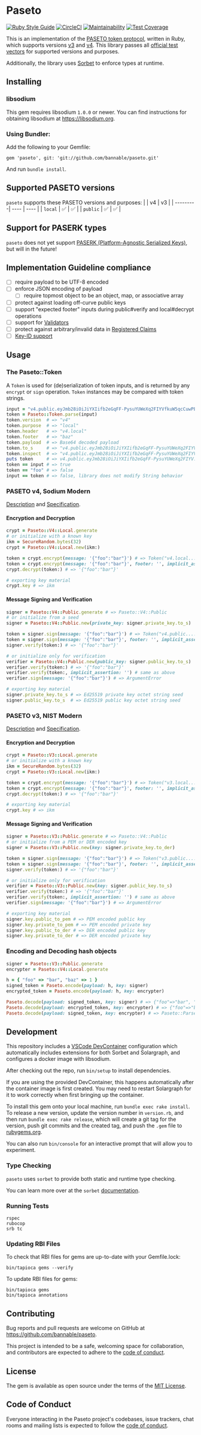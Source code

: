 # Paseto
[![Ruby Style Guide](https://img.shields.io/badge/code_style-community-brightgreen.svg)](https://rubystyle.guide) [![CircleCI](https://dl.circleci.com/status-badge/img/gh/bannable/paseto/tree/main.svg?style=svg)](https://dl.circleci.com/status-badge/redirect/gh/bannable/paseto/tree/main) [![Maintainability](https://api.codeclimate.com/v1/badges/0bc8fcc6751880b68a9c/maintainability)](https://codeclimate.com/github/bannable/paseto/maintainability) [![Test Coverage](https://api.codeclimate.com/v1/badges/0bc8fcc6751880b68a9c/test_coverage)](https://codeclimate.com/github/bannable/paseto/test_coverage)

This is an implementation of the [PASETO token protocol](https://github.com/paseto-standard/paseto-spec), written in Ruby, which supports versions [v3](https://github.com/paseto-standard/paseto-spec/tree/master/docs/01-Protocol-Versions#version-3-nist-modern) and [v4](https://github.com/paseto-standard/paseto-spec/tree/master/docs/01-Protocol-Versions#version-4-sodium-modern). This library passes all [official test vectors](https://github.com/paseto-standard/test-vectors) for supported versions and purposes.

Additionally, the library uses [Sorbet](https://sorbet.org) to enforce types at runtime.

## Installing

### libsodium

This gem requires libsodium `1.0.0` or newer. You can find instructions for obtaining libsodium at https://libsodium.org.

### Using Bundler:

Add the following to your Gemfile:
```
gem 'paseto', git: 'git://github.com/bannable/paseto.git'
```

And run `bundle install`.
<!--
### Using Rubygems:
```bash
gem install paseto
```

### Using Bundler:
Add the following to your Gemfile
```
gem 'paseto'
```
And run `bundle install`

-->
## Supported PASETO versions

`paseto` supports these PASETO versions and purposes:
|          |  v4  |  v3  |
| ---------| ---- | ---- |
| `local`  |  ✅  |  ✅  |
| `public` |  ✅  |  ✅  |

## Support for PASERK types

`paseto` does not yet support [PASERK (Platform-Agnostic Serialized Keys)](https://github.com/paseto-standard/paserk), but will in the future!
<!--

|               |  v4  |  v3  |
| ------------- | ---- | ---- |
| `lid`         |  ❌  |  ❌  |
| `sid`         |  ❌  |  ❌  |
| `pid`         |  ❌  |  ❌  |
| `local`       |  ❌  |  ❌  |
| `secret`      |  ❌  |  ❌  |
| `public`      |  ❌  |  ❌  |
| `seal`        |  ❌  |  ❌  |
| `local-wrap`  |  ❌  |  ❌  |
| `secret-wrap` |  ❌  |  ❌  |
| `local-pw`    |  ❌  |  ❌  |
| `secret-pw`   |  ❌  |  ❌  |
-->
## Implementation Guideline compliance

- [ ] require payload to be UTF-8 encoded
- [ ] enforce JSON encoding of payload
  - [ ] require topmost object to be an object, map, or associative array
- [ ] protect against loading off-curve public keys
- [ ] support "expected footer" inputs during public#verify and local#decrypt operations
- [ ] support for [Validators](https://github.com/paseto-standard/paseto-spec/blob/master/docs/02-Implementation-Guide/02-Validators.md)
- [ ] protect against arbitrary/invalid data in [Registered Claims](https://github.com/paseto-standard/paseto-spec/blob/master/docs/02-Implementation-Guide/04-Claims.md)
- [ ] [Key-ID support](https://github.com/paseto-standard/paseto-spec/blob/master/docs/02-Implementation-Guide/01-Payload-Processing.md#key-id-support)

## Usage

### The Paseto::Token

A `Token` is used for (de)serialization of token inputs, and is returned by any `encrypt` or `sign` operation. `Token` instances may be compared with token strings.

```ruby
input = "v4.public.eyJmb28iOiJiYXIifb2eGqFF-PysuYUWeXq2FIYVfkuW5qcCuwPE4RpM1qzPCS7vEV9IXzDTwcFroCO-7cFZO1NAI5AU-NOsirny_wM.YmF6"
token = Paseto::Token.parse(input)
token.version  # => "v4"
token.purpose  # => "local"
token.header   # => "v4.local"
token.footer   # => "baz"
token.payload  # => Base64 decoded payload
token.to_s     # => "v4.public.eyJmb28iOiJiYXIifb2eGqFF-PysuYUWeXq2FIYV..."
token.inspect  # => "v4.public.eyJmb28iOiJiYXIifb2eGqFF-PysuYUWeXq2FIYV..."
puts token     # => v4.public.eyJmb28iOiJiYXIifb2eGqFF-PysuYUWeXq2FIYV...
token == input # => true
token == "foo" # => false
input == token # => false, library does not modify String behavior
```

### PASETO v4, Sodium Modern

[Description](https://github.com/paseto-standard/paseto-spec/tree/master/docs/01-Protocol-Versions#version-4-nist-modern) and [Specification](https://github.com/paseto-standard/paseto-spec/blob/master/docs/01-Protocol-Versions/Version4.md).

#### Encryption and Decryption

```ruby
crypt = Paseto::V4::Local.generate
# or initialize with a known key
ikm = SecureRandom.bytes(32)
crypt = Paseto::V4::Local.new(ikm:)

token = crypt.encrypt(message: '{"foo":"bar"}') # => Token("v4.local....")
token = crypt.encrypt(message: '{"foo":"bar"}', footer: '', implicit_assertion: '') # same as above
crypt.decrypt(token:) # => '{"foo":"bar"}'

# exporting key material
crypt.key # => ikm
```

#### Message Signing and Verification

```ruby
signer = Paseto::V4::Public.generate # => Paseto::V4::Public
# or initialize from a seed
signer = Paseto::V4::Public.new(private_key: signer.private_key.to_s)

token = signer.sign(message: '{"foo":"bar"}') # => Token("v4.public....")
token = signer.sign(message: '{"foo":"bar"}', footer: '', implicit_assertion: '') # same as above
signer.verify(token:) # => '{"foo":"bar"}'

# or initialize only for verification
verifier = Paseto::V4::Public.new(public_key: signer.public_key.to_s)
verifier.verify(token:) # => '{"foo":"bar"}'
verifier.verify(token:, implicit_assertion: '') # same as above
verifier.sign(message: '{"foo":"bar"}') # => ArgumentError

# exporting key material
signer.private_key.to_s # => Ed25519 private key octet string seed
signer.public_key.to_s  # => Ed25519 public key octet string seed
```

### PASETO v3, NIST Modern

[Description](https://github.com/paseto-standard/paseto-spec/tree/master/docs/01-Protocol-Versions#version-3-nist-modern) and [Specification](https://github.com/paseto-standard/paseto-spec/blob/master/docs/01-Protocol-Versions/Version3.md).

#### Encryption and Decryption

```ruby
crypt = Paseto::V3::Local.generate
# or initialize with a known key
ikm = SecureRandom.bytes(32)
crypt = Paseto::V3::Local.new(ikm:)

token = crypt.encrypt(message: '{"foo":"bar"}') # => Token("v3.local....")
token = crypt.encrypt(message: '{"foo":"bar"}', footer: '', implicit_assertion: '') # same as above
crypt.decrypt(token:) # => '{"foo":"bar"}'

# exporting key material
crypt.key # => ikm
```

#### Message Signing and Verification

```ruby
signer = Paseto::V3::Public.generate # => Paseto::V4::Public
# or initialize from a PEM or DER encoded key
signer = Paseto::V3::Public.new(key: signer.private_key.to_der)

token = signer.sign(message: '{"foo":"bar"}') # => Token("v3.public....")
token = signer.sign(message: '{"foo":"bar"}', footer: '', implicit_assertion: '') # same as above
signer.verify(token:) # => '{"foo":"bar"}'

# or initialize only for verification
verifier = Paseto::V3::Public.new(key: signer.public_key.to_s)
verifier.verify(token:) # => '{"foo":"bar"}'
verifier.verify(token:, implicit_assertion: '') # same as above
verifier.sign(message: '{"foo":"bar"}') # => ArgumentError

# exporting key material
signer.key.public_to_pem # => PEM encoded public key
signer.key.private_to_pem # => PEM encoded private key
signer.key.public_to_der # => DER encoded public key
signer.key.private_to_der # => DER encoded private key
```

### Encoding and Decoding hash objects

```ruby
signer = Paseto::V3::Public.generate
encrypter = Paseto::V4::Local.generate

h = { "foo" => "bar", "baz" => 1 }
signed_token = Paseto.encode(payload: h, key: signer)
encrypted_token = Paseto.encode(payload: h, key: encrypter)

Paseto.decode(payload: signed_token, key: signer) # => {"foo"=>"bar", "baz"=>1}
Paseto.decode(payload: encrypted_token, key: encrypter) # => {"foo"=>"bar", "baz"=>1}
Paseto.decode(payload: signed_token, key: encrypter) # => Paseto::ParseError
```
## Development

This repository includes a [VSCode DevContainer](.devcontainer) configuration which automatically includes extensions for both Sorbet and Solargraph, and configures a docker image with libsodium.

After checking out the repo, run `bin/setup` to install dependencies.

If you are using the provided DevContainer, this happens automatically after the container image is first created. You may need to restart Solargraph for it to work correctly when first bringing up the container.

To install this gem onto your local machine, run `bundle exec rake install`. To release a new version, update the version number in `version.rb`, and then run `bundle exec rake release`, which will create a git tag for the version, push git commits and the created tag, and push the `.gem` file to [rubygems.org](https://rubygems.org).

You can also run `bin/console` for an interactive prompt that will allow you to experiment.

### Type Checking

`paseto` uses `sorbet` to provide both static and runtime type checking.

You can learn more over at the `sorbet` [documentation](https://sorbet.org/docs/overview).

### Running Tests

```
rspec
rubocop
srb tc
```

### Updating RBI Files

To check that RBI files for gems are up-to-date with your Gemfile.lock:
```
bin/tapioca gems --verify
```

To update RBI files for gems:
```
bin/tapioca gems
bin/tapioca annotations
```

## Contributing

Bug reports and pull requests are welcome on GitHub at https://github.com/bannable/paseto.

This project is intended to be a safe, welcoming space for collaboration, and contributors are expected to adhere to the [code of conduct](CODE_OF_CONDUCT.md).

## License

The gem is available as open source under the terms of the [MIT License](LICENSE.txt).

## Code of Conduct

Everyone interacting in the Paseto project's codebases, issue trackers, chat rooms and mailing lists is expected to follow the [code of conduct](CODE_OF_CONDUCT.md).
